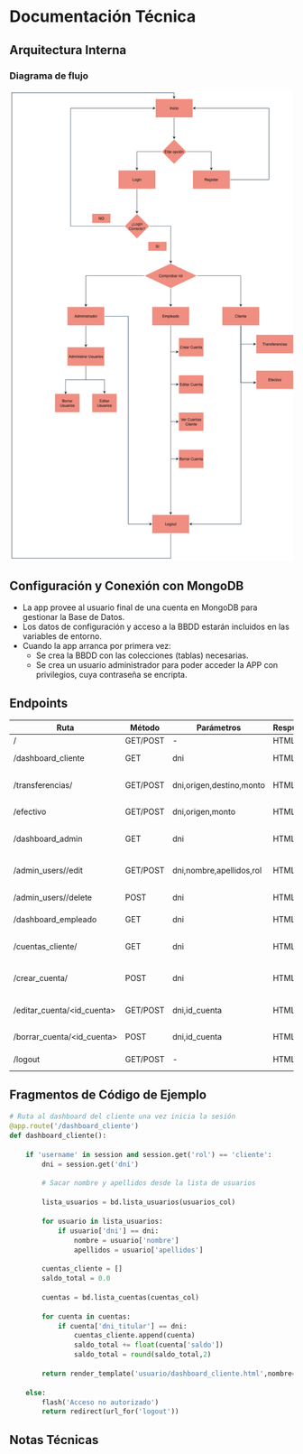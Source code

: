 # Documentación Técnica

## Arquitectura Interna
<!-- Explicación de rutas, modelos y flujos -->

### Diagrama de flujo

<img src = "./Diagrama.png" alt="Diagrama de flujo"/>


## Configuración y Conexión con MongoDB
<!-- Instrucciones para crear la base de datos y conectar la app -->

- La app provee al usuario final de una cuenta en MongoDB para gestionar la Base de Datos.
- Los datos de configuración y acceso a la BBDD estarán incluidos en las variables de entorno.
- Cuando la app arranca por primera vez: 
    - Se crea la BBDD con las colecciones (tablas) necesarias.
    - Se crea un usuario administrador para poder acceder la APP con privilegios, cuya contraseña se encripta.

## Endpoints
| Ruta                          |Método             |Parámetros                     |Respuesta          |Descripción                            |
|-------------------------------|-------------------|-------------------------------|-------------------|---------------------------------------|
| /                             |GET/POST           | -                             |HTML               | Login/Register                        |
| /dashboard_cliente            |GET                | dni                           |HTML               | Landing page para clientes            |
| /transferencias/<dni>         |GET/POST           | dni,origen,destino,monto      |HTML               | Mostrar transferencias de un cliente  |
| /efectivo                     |GET/POST           | dni,origen,monto              |HTML               | Ingreso/retirada de efectivo          |
| /dashboard_admin              |GET                | dni                           |HTML               | Landing page para administradores     |
| /admin_users/<user>/edit      |GET/POST           | dni,nombre,apellidos,rol      |HTML               | Actualizar datos y/o rol de usuarios  |
| /admin_users/<user>/delete    |POST               | dni                           |HTML               | Borrar usuario de la BD               |
| /dashboard_empleado           |GET                | dni                           |HTML               | Landing page para empleados           |
| /cuentas_cliente/<cliente>    |GET                | dni                           |HTML               | Obtener cuentas del cliente           |
| /crear_cuenta/<dni>           |POST               | dni                           |HTML               | Crear una cuenta para el cliente      |
| /editar_cuenta/<id_cuenta>    |GET/POST           | dni,id_cuenta                 |HTML               | Cambiar titular de la cuenta y datos  |
| /borrar_cuenta/<id_cuenta>    |POST               | dni,id_cuenta                 |HTML               | Eliminar cuenta del usuario           |
| /logout                       |GET/POST           | -                             |HTML               | Cerrar sesión del usuario             |

## Fragmentos de Código de Ejemplo
```python
# Ruta al dashboard del cliente una vez inicia la sesión
@app.route('/dashboard_cliente')
def dashboard_cliente():    
   
    if 'username' in session and session.get('rol') == 'cliente':
        dni = session.get('dni')

        # Sacar nombre y apellidos desde la lista de usuarios

        lista_usuarios = bd.lista_usuarios(usuarios_col)

        for usuario in lista_usuarios:
            if usuario['dni'] == dni:
                nombre = usuario['nombre']
                apellidos = usuario['apellidos']

        cuentas_cliente = []
        saldo_total = 0.0

        cuentas = bd.lista_cuentas(cuentas_col)

        for cuenta in cuentas:
            if cuenta['dni_titular'] == dni:
                cuentas_cliente.append(cuenta)
                saldo_total += float(cuenta['saldo'])
                saldo_total = round(saldo_total,2)

        return render_template('usuario/dashboard_cliente.html',nombre=nombre,apellidos=apellidos,cuentas_cliente=cuentas_cliente,num_cuentas=len(cuentas_cliente),saldo_total=saldo_total)
    
    else:
        flash('Acceso no autorizado')
        return redirect(url_for('logout'))
```

## Notas Técnicas
<!-- Comentarios HTML y aclaraciones técnicas -->

<!---   - Se ha implementado un sistema de encriptación de contraseñas, las cuales se almacenan ya encriptadas en la BBDD
        - La encriptación y desencriptado de contraseñas se realizan mediante hash de 256 bits
        - Cuando se introducen registros en la BBDD se hacen las comprobaciones pertinentes para que no haya duplicidades
        - Dado que MongoDB es muy laxa en la asignación de Primary Key y Foreign Key, se han implementado métodos para permitir dichas operaciones
        - Dentro de las comprobaciones de los datos,se tienen en cuenta los posibles errores a la hora de introducir los tipos de datos necesario
        - La elección de una clase llamada Base de datos es fundamental para facilitar las operaciones con la misma
>

## Referencias
<!-- Enlaces internos y externos relevantes -->

